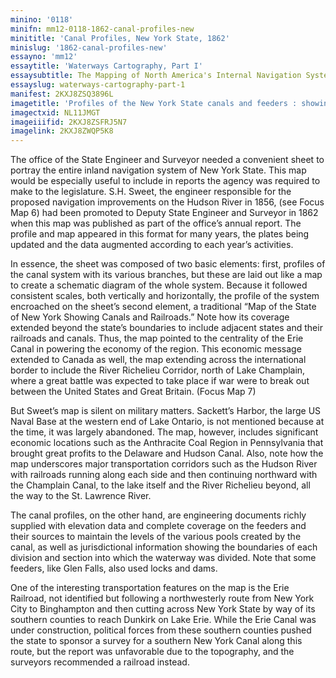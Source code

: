 ```yaml
---
minino: '0118'
minifn: mm12-0118-1862-canal-profiles-new
minititle: 'Canal Profiles, New York State, 1862'
minislug: '1862-canal-profiles-new'
essayno: 'mm12'
essaytitle: 'Waterways Cartography, Part I'
essaysubtitle: The Mapping of North America's Internal Navigation Systems
essayslug: waterways-cartography-part-1
manifest: 2KXJ8ZSQ3896L
imagetitle: 'Profiles of the New York State canals and feeders : showing the elevations of the same above tide water and the junction of the lateral canals with...'
imagectxid: NL11JMGT
imageiiifid: 2KXJ8ZSFRJ5N7
imagelink: 2KXJ8ZWQP5K8
---
```

The office of the State Engineer and Surveyor needed a convenient sheet to portray the entire inland navigation system of New York State. This map would be especially useful to include in reports the agency was required to make to the legislature. S.H. Sweet, the engineer responsible for the proposed navigation improvements on the Hudson River in 1856, (see Focus Map 6) had been promoted to Deputy State Engineer and Surveyor in 1862 when this map was published as part of the office’s annual report. The profile and map appeared in this format for many years, the plates being updated and the data augmented according to each year’s activities. 

In essence, the sheet was composed of two basic elements: first, profiles of the canal system with its various branches, but these are laid out like a map to create a schematic diagram of the whole system. Because it followed consistent scales, both vertically and horizontally, the profile of the system encroached on the sheet’s second element, a traditional “Map of the State of New York Showing Canals and Railroads.” Note how its coverage extended beyond the state’s boundaries to include adjacent states and their railroads and canals. Thus, the map pointed to the centrality of the Erie Canal in powering the economy of the region. This economic message extended to Canada as well, the map extending across the international border to include the River Richelieu Corridor, north of Lake Champlain, where a great battle was expected to take place if war were to break out between the United States and Great Britain. (Focus Map 7) 

But Sweet’s map is silent on military matters. Sackett’s Harbor, the large US Naval Base at the western end of Lake Ontario, is not mentioned because at the time, it was largely abandoned. The map, however, includes significant economic locations such as the Anthracite Coal Region in Pennsylvania that brought great profits to the Delaware and Hudson Canal. Also, note how the map underscores major transportation corridors such as the Hudson River with railroads running along each side and then continuing northward with the Champlain Canal, to the lake itself and the River Richelieu beyond, all the way to the St. Lawrence River. 

The canal profiles, on the other hand, are engineering documents richly supplied with elevation data and complete coverage on the feeders and their sources to maintain the levels of the various pools created by the canal, as well as jurisdictional information showing the boundaries of each division and section into which the waterway was divided. Note that some feeders, like Glen Falls, also used locks and dams. 

One of the interesting transportation features on the map is the Erie Railroad, not identified but following a northwesterly route from New York City to Binghampton and then cutting across New York State by way of its southern counties to reach Dunkirk on Lake Erie. While the Erie Canal was under construction, political forces from these southern counties pushed the state to sponsor a survey for a southern New York Canal along this route, but the report was unfavorable due to the topography, and the surveyors recommended a railroad instead. 

